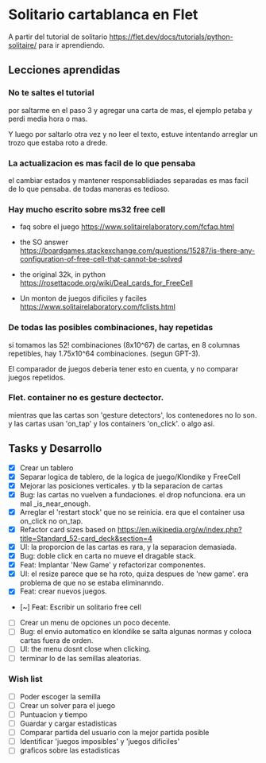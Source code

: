 # Solitario cartablanca en Flet

A partir del tutorial de solitario
<https://flet.dev/docs/tutorials/python-solitaire/>
para ir aprendiendo.

## Lecciones aprendidas

### No te saltes el tutorial

por saltarme en el paso 3 y agregar una carta de mas, el ejemplo petaba y perdi media hora o mas.

Y luego por saltarlo otra vez y no leer el texto, estuve intentando arreglar
un trozo que estaba roto a drede.

### La actualizacion es mas facil de lo que pensaba

el cambiar estados y mantener responsablidiades separadas es mas facil de lo que pensaba.
de todas maneras es tedioso.

### Hay mucho escrito sobre ms32 free cell

- faq sobre el juego <https://www.solitairelaboratory.com/fcfaq.html>

- the SO answer <https://boardgames.stackexchange.com/questions/15287/is-there-any-configuration-of-free-cell-that-cannot-be-solved>

- the original 32k, in python <https://rosettacode.org/wiki/Deal_cards_for_FreeCell>

- Un monton de juegos dificiles y faciles <https://www.solitairelaboratory.com/fclists.html>

### De todas las posibles combinaciones, hay repetidas

si tomamos las 52! combinaciones (8x10^67) de cartas, en 8 columnas repetibles,
hay 1.75x10^64 combinaciones. (segun GPT-3).

El comparador de juegos deberia tener esto en cuenta, y no comparar juegos repetidos.

### Flet. container no es gesture dectector.

mientras que las cartas son 'gesture detectors', los contenedores no lo son.
y las cartas usan 'on_tap' y los containers 'on_click'. o algo asi.

## Tasks y Desarrollo

- [x] Crear un tablero
- [x] Separar logica de tablero, de la logica de juego/Klondike y FreeCell
- [x] Mejorar las posiciones verticales. y tb la separacion de cartas
- [x] Bug: las cartas no vuelven a fundaciones. el drop nofunciona. era un mal _is_near_enough.
- [x] Arreglar el 'restart stock' que no se reinicia. era que el container usa on_click no on_tap.
- [x] Refactor card sizes based on <https://en.wikipedia.org/w/index.php?title=Standard_52-card_deck&section=4>
- [x] UI: la proporcion de las cartas es rara, y la separacion demasiada.
- [x] Bug: doble click en carta no mueve el dragable stack.
- [x] Feat: Implantar 'New Game' y refactorizar componentes.
- [x] UI: el resize parece que se ha roto, quiza despues de 'new game'. era problema de que no se estaba eliminanndo.
- [x] Feat: crear nuevos juegos.
- [~] Feat: Escribir un solitario free cell
- [ ] Crear un menu de opciones un poco decente.
- [ ] Bug: el envio automatico en klondike se salta algunas normas y coloca cartas fuera de orden.
- [ ] UI: the menu dosnt close when clicking.
- [ ] terminar lo de las semillas aleatorias.

### Wish list

- [ ] Poder escoger la semilla
- [ ] Crear un solver para el juego
- [ ] Puntuacion y tiempo
- [ ] Guardar y cargar estadisticas
- [ ] Comparar partida del usuario con la mejor partida posible
- [ ] Identificar 'juegos imposibles' y 'juegos dificiles'
- [ ] graficos sobre las estadisticas
